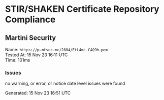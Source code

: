 # STIR/SHAKEN Certificate Repository Compliance

## Martini Security

Name: `https://p.mtsec.me/2884/EtL4mL-C4Q9h.pem`\
Tested At: 15 Nov 23 16:11 UTC\
Time: 101ms

### Issues

no warning, or error, or notice date level issues were found

Generated: 15 Nov 23 16:51 UTC